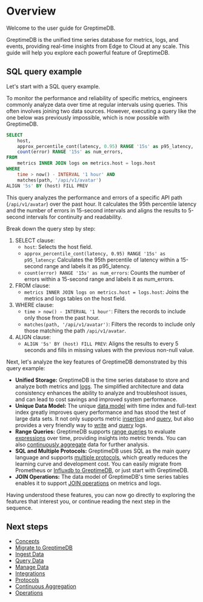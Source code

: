 # Overview

Welcome to the user guide for GreptimeDB.

GreptimeDB is the unified time series database for metrics, logs, and events,
providing real-time insights from Edge to Cloud at any scale.
This guide will help you explore each powerful feature of GreptimeDB.

## SQL query example

Let's start with a SQL query example.

To monitor the performance and reliability of specific metrics,
engineers commonly analyze data over time at regular intervals using queries.
This often involves joining two data sources.
However, executing a query like the one below was previously impossible,
which is now possible with GreptimeDB.

```sql
SELECT
    host,
    approx_percentile_cont(latency, 0.95) RANGE '15s' as p95_latency,
    count(error) RANGE '15s' as num_errors,
FROM
    metrics INNER JOIN logs on metrics.host = logs.host
WHERE
    time > now() - INTERVAL '1 hour' AND
    matches(path, '/api/v1/avatar')
ALIGN '5s' BY (host) FILL PREV
```

This query analyzes the performance and errors of a specific API path (`/api/v1/avatar`) over the past hour.
It calculates the 95th percentile latency and the number of errors in 15-second intervals and aligns the results to 5-second intervals for continuity and readability.

Break down the query step by step:

1. SELECT clause:
    - `host`: Selects the host field.
    - `approx_percentile_cont(latency, 0.95) RANGE '15s' as p95_latency`: Calculates the 95th percentile of latency within a 15-second range and labels it as p95_latency.
    - `count(error) RANGE '15s' as num_errors`: Counts the number of errors within a 15-second range and labels it as num_errors.
2. FROM clause:
    - `metrics INNER JOIN logs on metrics.host = logs.host`: Joins the metrics and logs tables on the host field.
3. WHERE clause:
    - `time > now() - INTERVAL '1 hour'`: Filters the records to include only those from the past hour.
    - `matches(path, '/api/v1/avatar')`: Filters the records to include only those matching the path `/api/v1/avatar`.
4. ALIGN clause:
    - `ALIGN '5s' BY (host) FILL PREV`: Aligns the results to every 5 seconds and fills in missing values with the previous non-null value.

Next, let's analyze the key features of GreptimeDB demonstrated by this query example:

- **Unified Storage:** GreptimeDB is the time series database to store and analyze both metrics and [logs](/user-guide/logs/overview.md). The simplified architecture and data consistency enhances the ability to analyze and troubleshoot issues, and can lead to cost savings and improved system performance.
- **Unique Data Model:** The unique [data model](/user-guide/concepts/data-model.md) with time index and full-text index greatly improves query performance and has stood the test of large data sets. It not only supports metric [insertion](/user-guide/ingest-data/overview.md) and [query](/user-guide/query-data/overview.md), but also provides a very friendly way to [write](/user-guide/logs/write-logs.md) and [query](/user-guide/logs/query-logs.md) logs.
- **Range Queries:** GreptimeDB supports [range queries](/user-guide/query-data/sql.md#aggregate-data-by-time-window) to evaluate [expressions](/reference/sql/functions/overview.md) over time, providing insights into metric trends. You can also [continuously aggregate](/user-guide/continuous-aggregation/overview.md) data for further analysis.
- **SQL and Multiple Protocols:** GreptimeDB uses SQL as the main query language and supports [multiple protocols](/user-guide/protocols/overview.md), which greatly reduces the learning curve and development cost. You can easily migrate from Prometheus or [Influxdb to GreptimeDB](/user-guide/migrate-to-greptimedb/migrate-from-influxdb.md), or just start with GreptimeDB.
- **JOIN Operations:** The data model of GreptimeDB's time series tables enables it to support [JOIN operations](/reference/sql/join.md) on metrics and logs.

Having understood these features, you can now go directly to exploring the features that interest you, or continue reading the next step in the sequence.

## Next steps

* [Concepts](./concepts/overview.md)
* [Migrate to GreptimeDB](./migrate-to-greptimedb/migrate-from-influxdb.md)
* [Ingest Data](./ingest-data/overview.md)
* [Query Data](./query-data/overview.md)
* [Manage Data](./manage-data/overview.md)
* [Integrations](./integrations/overview.md)
* [Protocols](./protocols/overview.md)
* [Continuous Aggregation](./continuous-aggregation/overview.md)
* [Operations](./administration/overview.md)

